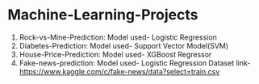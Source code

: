 # Machine-Learning-Projects
1) Rock-vs-Mine-Prediction: Model used- Logistic Regression
2) Diabetes-Prediction: Model used- Support Vector Model(SVM)
3) House-Price-Prediction: Model used- XGBoost Regressor
4) Fake-news-prediction: Model used- Logistic Regression
                         Dataset link- https://www.kaggle.com/c/fake-news/data?select=train.csv
